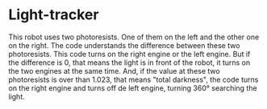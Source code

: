 # Light-tracker
This robot uses two photoresists. 
One of them on the left and the other one on the right. 
The code understands the difference between these two photoresists. This code turns on the right engine or the left engine.
But if the difference is 0, that means the light is in front of the robot, it turns on the two engines at the same time.
And, if the value at these two photoresists is over than 1.023, that means "total darkness", the code turns on the right engine and turns off de left engine, turning 360° searching the light.
